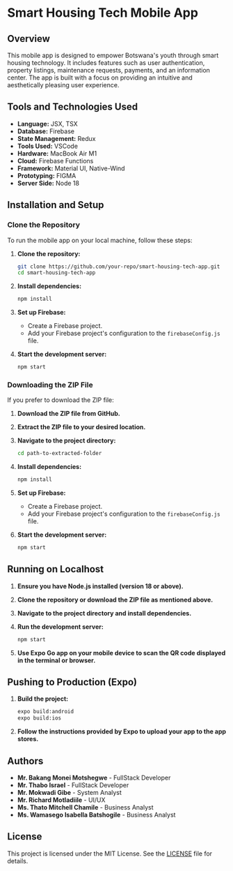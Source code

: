 # Smart Housing Tech Mobile App

## Overview

This mobile app is designed to empower Botswana's youth through smart housing technology. It includes features such as user authentication, property listings, maintenance requests, payments, and an information center. The app is built with a focus on providing an intuitive and aesthetically pleasing user experience.

## Tools and Technologies Used

- **Language:** JSX, TSX
- **Database:** Firebase
- **State Management:** Redux
- **Tools Used:** VSCode
- **Hardware:** MacBook Air M1
- **Cloud:** Firebase Functions
- **Framework:** Material UI, Native-Wind
- **Prototyping:** FIGMA
- **Server Side:** Node 18

## Installation and Setup

### Clone the Repository

To run the mobile app on your local machine, follow these steps:

1. **Clone the repository:**

   ```bash
   git clone https://github.com/your-repo/smart-housing-tech-app.git
   cd smart-housing-tech-app
   ```

2. **Install dependencies:**

   ```bash
   npm install
   ```

3. **Set up Firebase:**

   - Create a Firebase project.
   - Add your Firebase project's configuration to the `firebaseConfig.js` file.

4. **Start the development server:**

   ```bash
   npm start
   ```

### Downloading the ZIP File

If you prefer to download the ZIP file:

1. **Download the ZIP file from GitHub.**
2. **Extract the ZIP file to your desired location.**
3. **Navigate to the project directory:**

   ```bash
   cd path-to-extracted-folder
   ```

4. **Install dependencies:**

   ```bash
   npm install
   ```

5. **Set up Firebase:**

   - Create a Firebase project.
   - Add your Firebase project's configuration to the `firebaseConfig.js` file.

6. **Start the development server:**

   ```bash
   npm start
   ```

## Running on Localhost

1. **Ensure you have Node.js installed (version 18 or above).**
2. **Clone the repository or download the ZIP file as mentioned above.**
3. **Navigate to the project directory and install dependencies.**
4. **Run the development server:**

   ```bash
   npm start
   ```

5. **Use Expo Go app on your mobile device to scan the QR code displayed in the terminal or browser.**

## Pushing to Production (Expo)

1. **Build the project:**

   ```bash
   expo build:android
   expo build:ios
   ```

2. **Follow the instructions provided by Expo to upload your app to the app stores.**

## Authors

- **Mr. Bakang Monei Motshegwe** - FullStack Developer
- **Mr. Thabo Israel** - FullStack Developer
- **Mr. Mokwadi Gibe** - System Analyst
- **Mr. Richard Motladiile** - UI/UX
- **Ms. Thato Mitchell Chamile** - Business Analyst
- **Ms. Wamasego Isabella Batshogile** - Business Analyst

## License

This project is licensed under the MIT License. See the [LICENSE](LICENSE) file for details.
